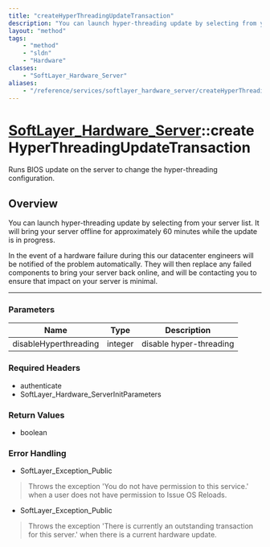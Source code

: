 ```yaml
---
title: "createHyperThreadingUpdateTransaction"
description: "You can launch hyper-threading update by selecting from your server list. It will bring your server offline for approxim... "
layout: "method"
tags:
    - "method"
    - "sldn"
    - "Hardware"
classes:
    - "SoftLayer_Hardware_Server"
aliases:
    - "/reference/services/softlayer_hardware_server/createHyperThreadingUpdateTransaction"
---
```

# [SoftLayer_Hardware_Server](/reference/services/SoftLayer_Hardware_Server)::createHyperThreadingUpdateTransaction


Runs BIOS update on the server to change the hyper-threading configuration.


## Overview 
You can launch hyper-threading update by selecting from your server list. It will bring your server offline for approximately 60 minutes while the update is in progress. 

In the event of a hardware failure during this our datacenter engineers will be notified of the problem automatically. They will then replace any failed components to bring your server back online, and will be contacting you to ensure that impact on your server is minimal. 

-----

### Parameters 
|Name | Type | Description |
| --- | --- | --- |
|disableHyperthreading| integer| disable hyper-threading|


### Required Headers
* authenticate
* SoftLayer_Hardware_ServerInitParameters


### Return Values
* boolean



### Error Handling

* SoftLayer_Exception_Public 

> Throws the exception 'You do not have permission to this service.' when a user does not have permission to Issue OS Reloads. 

* SoftLayer_Exception_Public 

> Throws the exception 'There is currently an outstanding transaction for this server.' when there is a current hardware update. 



